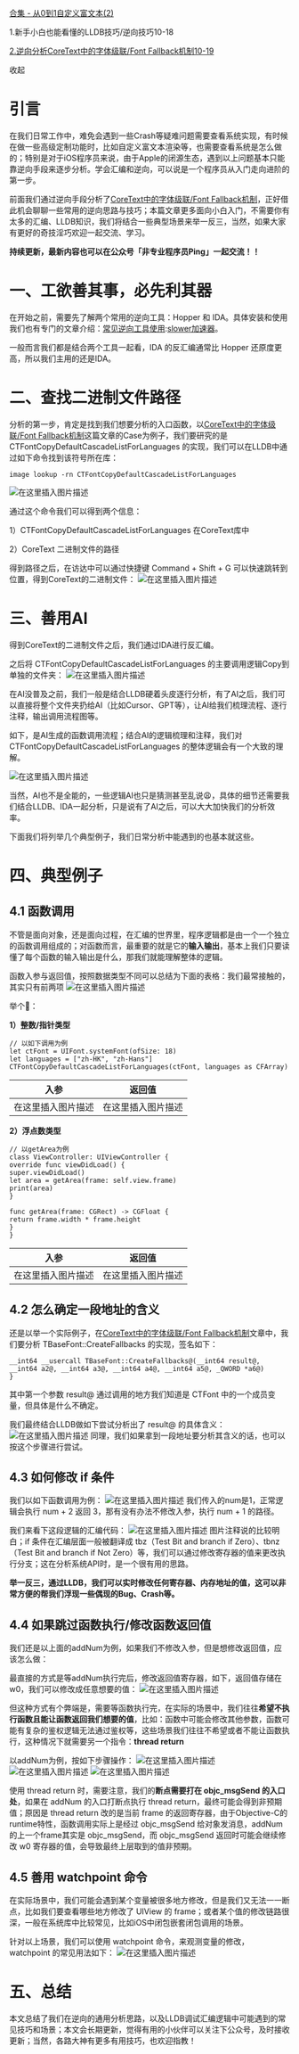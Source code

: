 [合集 - 从0到1自定义富文本(2)](https://github.com)

1.新手小白也能看懂的LLDB技巧/逆向技巧10-18

[2.逆向分析CoreText中的字体级联/Font Fallback机制10-19](https://github.com/Con-Tch-LLYF/p/19150834)

收起

# 引言

在我们日常工作中，难免会遇到一些Crash等疑难问题需要查看系统实现，有时候在做一些高级定制功能时，比如自定义富文本渲染等，也需要查看系统是怎么做的；特别是对于iOS程序员来说，由于Apple的闭源生态，遇到以上问题基本只能靠逆向手段来逐步分析。学会汇编和逆向，可以说是一个程序员从入门走向进阶的第一步。

前面我们通过逆向手段分析了[CoreText中的字体级联/Font Fallback机制](https://github.com)，正好借此机会聊聊一些常用的逆向思路与技巧；本篇文章更多面向小白入门，不需要你有太多的汇编、LLDB知识，我们将结合一些典型场景来举一反三，当然，如果大家有更好的奇技淫巧欢迎一起交流、学习。

**持续更新，最新内容也可以在公众号「非专业程序员Ping」一起交流！！**

# 一、工欲善其事，必先利其器

在开始之前，需要先了解两个常用的逆向工具：Hopper 和 IDA。具体安装和使用我们也有专门的文章介绍：[常见逆向工具使用](https://github.com):[slower加速器](https://jisuanqi.org)。

一般而言我们都是结合两个工具一起看，IDA 的反汇编通常比 Hopper 还原度更高，所以我们主用的还是IDA。

# 二、查找二进制文件路径

分析的第一步，肯定是找到我们想要分析的入口函数，以[CoreText中的字体级联/Font Fallback机制](https://github.com)这篇文章的Case为例子，我们要研究的是 CTFontCopyDefaultCascadeListForLanguages 的实现，我们可以在LLDB中通过如下命令找到该符号所在库：

```
image lookup -rn CTFontCopyDefaultCascadeListForLanguages
```

![在这里插入图片描述](https://i-blog.csdnimg.cn/direct/97b05471dc404acc8ab09d90b29d3ec7.png)

通过这个命令我们可以得到两个信息：

1）CTFontCopyDefaultCascadeListForLanguages 在CoreText库中

2）CoreText 二进制文件的路径

得到路径之后，在访达中可以通过快捷键 Command + Shift + G 可以快速跳转到位置，得到CoreText的二进制文件：
![在这里插入图片描述](https://i-blog.csdnimg.cn/direct/3dceb8d1076f48c9a3d48e8f572b4557.png)

# 三、善用AI

得到CoreText的二进制文件之后，我们通过IDA进行反汇编。

之后将 CTFontCopyDefaultCascadeListForLanguages 的主要调用逻辑Copy到单独的文件夹：
![在这里插入图片描述](https://i-blog.csdnimg.cn/direct/d72a4959644142ebbe7047c73bcb9d67.png)

在AI没普及之前，我们一般是结合LLDB硬着头皮逐行分析，有了AI之后，我们可以直接将整个文件夹扔给AI（比如Cursor、GPT等），让AI给我们梳理流程、逐行注释，输出调用流程图等。

如下，是AI生成的函数调用流程；结合AI的逻辑梳理和注释，我们对 CTFontCopyDefaultCascadeListForLanguages 的整体逻辑会有一个大致的理解。

![在这里插入图片描述]()

当然，AI也不是全能的，一些逻辑AI也只是猜测甚至乱说😩，具体的细节还需要我们结合LLDB、IDA一起分析，只是说有了AI之后，可以大大加快我们的分析效率。

下面我们将列举几个典型例子，我们日常分析中能遇到的也基本就这些。

# 四、典型例子

## 4.1 函数调用

不管是面向对象，还是面向过程，在汇编的世界里，程序逻辑都是由一个一个独立的函数调用组成的；对函数而言，最重要的就是它的**输入输出**，基本上我们只要读懂了每个函数的输入输出是什么，那我们就能理解整体的逻辑。

函数入参与返回值，按照数据类型不同可以总结为下面的表格：我们最常接触的，其实只有前两项
![在这里插入图片描述]()

举个🌰：

**1）整数/指针类型**

```
// 以如下调用为例
let ctFont = UIFont.systemFont(ofSize: 18)
let languages = ["zh-HK", "zh-Hans"]
CTFontCopyDefaultCascadeListForLanguages(ctFont, languages as CFArray)
```

| 入参 | 返回值 |
| --- | --- |
| 在这里插入图片描述 | 在这里插入图片描述 |

**2）浮点数类型**

```
// 以getArea为例
class ViewController: UIViewController {
override func viewDidLoad() {
super.viewDidLoad()
let area = getArea(frame: self.view.frame)
print(area)
}

func getArea(frame: CGRect) -> CGFloat {
return frame.width * frame.height
}
}
```

| 入参 | 返回值 |
| --- | --- |
| 在这里插入图片描述 | 在这里插入图片描述 |

## 4.2 怎么确定一段地址的含义

还是以举一个实际例子，在[CoreText中的字体级联/Font Fallback机制](https://github.com)文章中，我们要分析 TBaseFont::CreateFallbacks 的实现，签名如下：

```
__int64 __usercall TBaseFont::CreateFallbacks@(__int64 result@, __int64 a2@, __int64 a3@, __int64 a4@, __int64 a5@, _QWORD *a6@)
}
```

其中第一个参数 result@ 通过调用的地方我们知道是 CTFont 中的一个成员变量，但具体是什么不确定。

我们最终结合LLDB做如下尝试分析出了 result@ 的具体含义：
![在这里插入图片描述]()
同理，我们如果拿到一段地址要分析其含义的话，也可以按这个步骤进行尝试。

## 4.3 如何修改 if 条件

我们以如下函数调用为例：
![在这里插入图片描述]()
我们传入的num是1，正常逻辑会执行 num + 2 返回 3，那有没有办法不修改入参，执行 num + 1 的路径。

我们来看下这段逻辑的汇编代码：
![在这里插入图片描述]()
图片注释说的比较明白；if 条件在汇编层面一般被翻译成 tbz（Test Bit and branch if Zero）、tbnz（Test Bit and branch if Not Zero）等，我们可以通过修改寄存器的值来更改执行分支；这在分析系统API时，是一个很有用的思路。

**举一反三，通过LLDB，我们可以实时修改任何寄存器、内存地址的值，这可以非常方便的帮我们浮现一些偶现的Bug、Crash等。**

## 4.4 如果跳过函数执行/修改函数返回值

我们还是以上面的addNum为例，如果我们不修改入参，但是想修改返回值，应该怎么做：

最直接的方式是等addNum执行完后，修改返回值寄存器，如下，返回值存储在w0，我们可以修改成任意想要的值：
![在这里插入图片描述]()

但这种方式有个弊端是，需要等函数执行完，在实际的场景中，我们往往**希望不执行函数且能让函数返回我们想要的值**，比如：函数中可能会修改其他参数，函数可能有复杂的鉴权逻辑无法通过鉴权等，这些场景我们往往不希望或者不能让函数执行，这种情况下就需要另一个指令：**thread return**

以addNum为例，按如下步骤操作：
![在这里插入图片描述]()
![在这里插入图片描述]()
![在这里插入图片描述]()

使用 thread return 时，需要注意，我们的**断点需要打在 objc\_msgSend 的入口处**，如果在 addNum 的入口打断点执行 thread return，最终可能会得到非预期值；原因是 thread return 改的是当前 frame 的返回寄存器，由于Objective-C的runtime特性，函数调用实际上是经过 objc\_msgSend 给对象发消息，addNum 的上一个frame其实是 objc\_msgSend，而 objc\_msgSend 返回时可能会继续修改 w0 寄存器的值，会导致最终上层取到的值非预期。

## 4.5 善用 watchpoint 命令

在实际场景中，我们可能会遇到某个变量被很多地方修改，但是我们又无法一一断点，比如我们要查看哪些地方修改了 UIView 的 frame；或者某个值的修改链路很深，一般在系统库中比较常见，比如iOS中闭包嵌套闭包调用的场景。

针对以上场景，我们可以使用 watchpoint 命令，来观测变量的修改，watchpoint 的常见用法如下：
![在这里插入图片描述]()

# 五、总结

本文总结了我们在逆向的通用分析思路，以及LLDB调试汇编逻辑中可能遇到的常见技巧和场景；本文会长期更新，觉得有用的小伙伴可以关注下公众号，及时接收更新；当然，各路大神有更多有用技巧，也欢迎指教！
